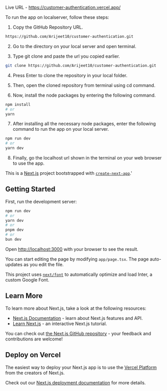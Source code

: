 Live URL - https://customer-authentication.vercel.app/

To run the app on localserver, follow these steps:

1. Copy the GitHub Repository URL.

```bash
https://github.com/Arijeet10/customer-authentication.git
```

2. Go to the directory on your local server and open terminal.

3. Type git clone and paste the url you copied earlier.

```bash
git clone https://github.com/Arijeet10/customer-authentication.git
```

4. Press Enter to clone the repository in your local folder.

5. Then, open the cloned repository from terminal using cd command.

6. Now, install the node packages by entering the following command.

```bash
npm install
# or
yarn
```

7. After installing all the necessary node packages, enter the following command to run the app on your local server.

```bash
npm run dev
# or
yarn dev
```

8. Finally, go the localhost url shown in the terminal on your web browser to use the app.



This is a [Next.js](https://nextjs.org/) project bootstrapped with [`create-next-app`](https://github.com/vercel/next.js/tree/canary/packages/create-next-app).'

## Getting Started

First, run the development server:

```bash
npm run dev
# or
yarn dev
# or
pnpm dev
# or
bun dev
```

Open [http://localhost:3000](http://localhost:3000) with your browser to see the result.

You can start editing the page by modifying `app/page.tsx`. The page auto-updates as you edit the file.

This project uses [`next/font`](https://nextjs.org/docs/basic-features/font-optimization) to automatically optimize and load Inter, a custom Google Font.

## Learn More

To learn more about Next.js, take a look at the following resources:

- [Next.js Documentation](https://nextjs.org/docs) - learn about Next.js features and API.
- [Learn Next.js](https://nextjs.org/learn) - an interactive Next.js tutorial.

You can check out [the Next.js GitHub repository](https://github.com/vercel/next.js/) - your feedback and contributions are welcome!

## Deploy on Vercel

The easiest way to deploy your Next.js app is to use the [Vercel Platform](https://vercel.com/new?utm_medium=default-template&filter=next.js&utm_source=create-next-app&utm_campaign=create-next-app-readme) from the creators of Next.js.

Check out our [Next.js deployment documentation](https://nextjs.org/docs/deployment) for more details.

